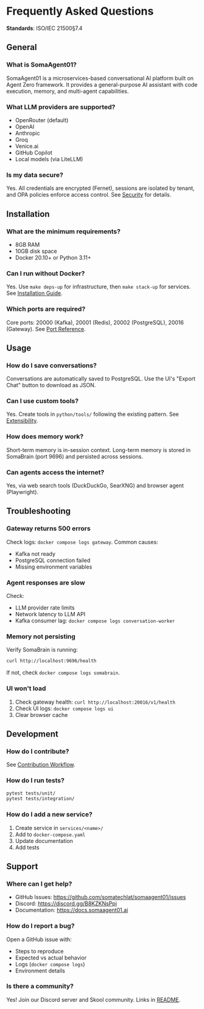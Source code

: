# Frequently Asked Questions

**Standards**: ISO/IEC 21500§7.4

## General

### What is SomaAgent01?

SomaAgent01 is a microservices-based conversational AI platform built on Agent Zero framework. It provides a general-purpose AI assistant with code execution, memory, and multi-agent capabilities.

### What LLM providers are supported?

- OpenRouter (default)
- OpenAI
- Anthropic
- Groq
- Venice.ai
- GitHub Copilot
- Local models (via LiteLLM)

### Is my data secure?

Yes. All credentials are encrypted (Fernet), sessions are isolated by tenant, and OPA policies enforce access control. See [Security](../technical-manual/security.md) for details.

## Installation

### What are the minimum requirements?

- 8GB RAM
- 10GB disk space
- Docker 20.10+ or Python 3.11+

### Can I run without Docker?

Yes. Use `make deps-up` for infrastructure, then `make stack-up` for services. See [Installation Guide](./installation.md).

### Which ports are required?

Core ports: 20000 (Kafka), 20001 (Redis), 20002 (PostgreSQL), 20016 (Gateway). See [Port Reference](./installation.md#port-reference).

## Usage

### How do I save conversations?

Conversations are automatically saved to PostgreSQL. Use the UI's "Export Chat" button to download as JSON.

### Can I use custom tools?

Yes. Create tools in `python/tools/` following the existing pattern. See [Extensibility](../development-manual/extensibility.md).

### How does memory work?

Short-term memory is in-session context. Long-term memory is stored in SomaBrain (port 9696) and persisted across sessions.

### Can agents access the internet?

Yes, via web search tools (DuckDuckGo, SearXNG) and browser agent (Playwright).

## Troubleshooting

### Gateway returns 500 errors

Check logs: `docker compose logs gateway`. Common causes:
- Kafka not ready
- PostgreSQL connection failed
- Missing environment variables

### Agent responses are slow

Check:
- LLM provider rate limits
- Network latency to LLM API
- Kafka consumer lag: `docker compose logs conversation-worker`

### Memory not persisting

Verify SomaBrain is running:
```bash
curl http://localhost:9696/health
```

If not, check `docker compose logs somabrain`.

### UI won't load

1. Check gateway health: `curl http://localhost:20016/v1/health`
2. Check UI logs: `docker compose logs ui`
3. Clear browser cache

## Development

### How do I contribute?

See [Contribution Workflow](../development-manual/contribution-workflow.md).

### How do I run tests?

```bash
pytest tests/unit/
pytest tests/integration/
```

### How do I add a new service?

1. Create service in `services/<name>/`
2. Add to `docker-compose.yaml`
3. Update documentation
4. Add tests

## Support

### Where can I get help?

- GitHub Issues: https://github.com/somatechlat/somaagent01/issues
- Discord: https://discord.gg/B8KZKNsPpj
- Documentation: https://docs.somaagent01.ai

### How do I report a bug?

Open a GitHub issue with:
- Steps to reproduce
- Expected vs actual behavior
- Logs (`docker compose logs`)
- Environment details

### Is there a community?

Yes! Join our Discord server and Skool community. Links in [README](../README.md).
